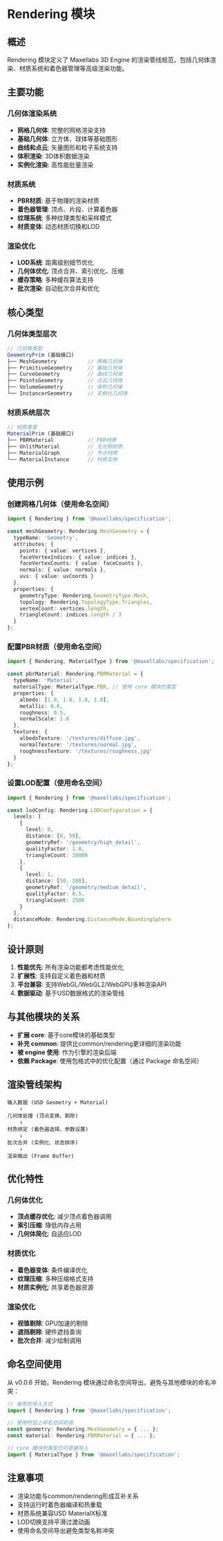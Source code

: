 # Rendering 模块

## 概述

Rendering 模块定义了 Maxellabs 3D Engine 的渲染管线规范，包括几何体渲染、材质系统和着色器管理等高级渲染功能。

## 主要功能

### 几何体渲染系统
- **网格几何体**: 完整的网格渲染支持
- **基础几何体**: 立方体、球体等基础图形
- **曲线和点云**: 矢量图形和粒子系统支持
- **体积渲染**: 3D体积数据渲染
- **实例化渲染**: 高性能批量渲染

### 材质系统
- **PBR材质**: 基于物理的渲染材质
- **着色器管理**: 顶点、片段、计算着色器
- **纹理系统**: 多种纹理类型和采样模式
- **材质变体**: 动态材质切换和LOD

### 渲染优化
- **LOD系统**: 距离级别细节优化
- **几何体优化**: 顶点合并、索引优化、压缩
- **缓存策略**: 多种缓存算法支持
- **批次渲染**: 自动批次合并和优化

## 核心类型

### 几何体类型层次
```typescript
// 几何体类型
GeometryPrim (基础接口)
├── MeshGeometry          // 网格几何体
├── PrimitiveGeometry     // 基础几何体
├── CurveGeometry         // 曲线几何体
├── PointsGeometry        // 点云几何体
├── VolumeGeometry        // 体积几何体
└── InstancerGeometry     // 实例化几何体
```

### 材质系统层次
```typescript
// 材质类型
MaterialPrim (基础接口)
├── PBRMaterial           // PBR材质
├── UnlitMaterial         // 无光照材质
├── MaterialGraph         // 节点材质
└── MaterialInstance      // 材质实例
```

## 使用示例

### 创建网格几何体（使用命名空间）
```typescript
import { Rendering } from '@maxellabs/specification';

const meshGeometry: Rendering.MeshGeometry = {
  typeName: 'Geometry',
  attributes: {
    points: { value: vertices },
    faceVertexIndices: { value: indices },
    faceVertexCounts: { value: faceCounts },
    normals: { value: normals },
    uvs: { value: uvCoords }
  },
  properties: {
    geometryType: Rendering.GeometryType.Mesh,
    topology: Rendering.TopologyType.Triangles,
    vertexCount: vertices.length,
    triangleCount: indices.length / 3
  }
};
```

### 配置PBR材质（使用命名空间）
```typescript
import { Rendering, MaterialType } from '@maxellabs/specification';

const pbrMaterial: Rendering.PBRMaterial = {
  typeName: 'Material',
  materialType: MaterialType.PBR, // 使用 core 模块的类型
  properties: {
    albedo: [1.0, 1.0, 1.0, 1.0],
    metallic: 0.0,
    roughness: 0.5,
    normalScale: 1.0
  },
  textures: {
    albedoTexture: '/textures/diffuse.jpg',
    normalTexture: '/textures/normal.jpg',
    roughnessTexture: '/textures/roughness.jpg'
  }
};
```

### 设置LOD配置（使用命名空间）
```typescript
import { Rendering } from '@maxellabs/specification';

const lodConfig: Rendering.LODConfiguration = {
  levels: [
    {
      level: 0,
      distance: [0, 50],
      geometryRef: '/geometry/high_detail',
      qualityFactor: 1.0,
      triangleCount: 10000
    },
    {
      level: 1,
      distance: [50, 200],
      geometryRef: '/geometry/medium_detail',
      qualityFactor: 0.5,
      triangleCount: 2500
    }
  ],
  distanceMode: Rendering.DistanceMode.BoundingSphere
};
```

## 设计原则

1. **性能优先**: 所有渲染功能都考虑性能优化
2. **扩展性**: 支持自定义着色器和材质
3. **平台兼容**: 支持WebGL/WebGL2/WebGPU多种渲染API
4. **数据驱动**: 基于USD数据格式的渲染管线

## 与其他模块的关系

- **扩展 core**: 基于core模块的基础类型
- **补充 common**: 提供比common/rendering更详细的渲染功能
- **被 engine 使用**: 作为引擎的渲染后端
- **依赖 Package**: 使用包格式中的优化配置（通过 Package 命名空间）

## 渲染管线架构

```
输入数据 (USD Geometry + Material)
    ↓
几何体处理 (顶点变换、剔除)
    ↓
材质绑定 (着色器选择、参数设置)
    ↓
批次合并 (实例化、状态排序)
    ↓
渲染输出 (Frame Buffer)
```

## 优化特性

### 几何体优化
- **顶点缓存优化**: 减少顶点着色器调用
- **索引压缩**: 降低内存占用
- **几何体简化**: 自适应LOD

### 材质优化
- **着色器变体**: 条件编译优化
- **纹理压缩**: 多种压缩格式支持
- **材质实例化**: 共享着色器资源

### 渲染优化
- **视锥剔除**: GPU加速的剔除
- **遮挡剔除**: 硬件遮挡查询
- **批次合并**: 减少绘制调用

## 命名空间使用

从 v0.0.6 开始，Rendering 模块通过命名空间导出，避免与其他模块的命名冲突：

```typescript
// 推荐的导入方式
import { Rendering } from '@maxellabs/specification';

// 使用时加上命名空间前缀
const geometry: Rendering.MeshGeometry = { ... };
const material: Rendering.PBRMaterial = { ... };

// core 模块的类型仍可直接导入
import { MaterialType } from '@maxellabs/specification';
```

## 注意事项

- 渲染功能与common/rendering形成互补关系
- 支持运行时着色器编译和热重载
- 材质系统兼容USD MaterialX标准
- LOD切换支持平滑过渡动画
- 使用命名空间导出避免类型名称冲突 